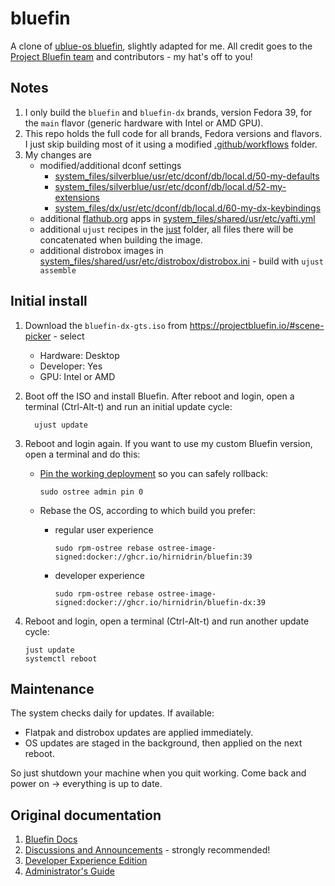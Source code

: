 # bluefin

A clone of [ublue-os bluefin](https://github.com/ublue-os/bluefin), slightly adapted for me. All credit goes to the [Project Bluefin team](https://projectbluefin.io/) and contributors - my hat's off to you!

## Notes

1. I only build the `bluefin` and `bluefin-dx` brands, version Fedora 39, for the `main` flavor (generic hardware with Intel or AMD GPU).
1. This repo holds the full code for all brands, Fedora versions and flavors. I just skip building most of it using a modified [.github/workflows](.github/workflows) folder.
1. My changes are
   * modified/additional dconf settings
     * [system_files/silverblue/usr/etc/dconf/db/local.d/50-my-defaults](system_files/silverblue/usr/etc/dconf/db/local.d/50-my-defaults)
     * [system_files/silverblue/usr/etc/dconf/db/local.d/52-my-extensions](system_files/silverblue/usr/etc/dconf/db/local.d/52-my-extensions)
     * [system_files/dx/usr/etc/dconf/db/local.d/60-my-dx-keybindings](system_files/dx/usr/etc/dconf/db/local.d/60-my-dx-keybindings)
   * additional [flathub.org](https://flathub.org/) apps in [system_files/shared/usr/etc/yafti.yml](system_files/shared/usr/etc/yafti.yml)
   * additional `ujust` recipes in the [just](just) folder, all files there will be concatenated when building the image.
   * additional distrobox images in [system_files/shared/usr/etc/distrobox/distrobox.ini](system_files/shared/usr/etc/distrobox/distrobox.ini) - build with `ujust assemble`

## Initial install

1. Download the `bluefin-dx-gts.iso` from https://projectbluefin.io/#scene-picker  - select
   * Hardware: Desktop
   * Developer: Yes
   * GPU: Intel or AMD

1. Boot off the ISO and install Bluefin. After reboot and login, open a terminal (Ctrl-Alt-t) and run an initial update cycle:

         ujust update

1. Reboot and login again. If you want to use my custom Bluefin version, open a terminal and do this:

   * [Pin the working deployment](https://docs.fedoraproject.org/en-US/fedora-silverblue/faq/#_how_can_i_upgrade_my_system_to_the_next_major_version_for_instance_rawhide_or_an_upcoming_fedora_release_branch_while_keeping_my_current_deployment) so you can safely rollback:

         sudo ostree admin pin 0

   * Rebase the OS, according to which build you prefer:
     * regular user experience

           sudo rpm-ostree rebase ostree-image-signed:docker://ghcr.io/hirnidrin/bluefin:39

     * developer experience

           sudo rpm-ostree rebase ostree-image-signed:docker://ghcr.io/hirnidrin/bluefin-dx:39

1. Reboot and login, open a terminal (Ctrl-Alt-t) and run another update cycle:

       just update
       systemctl reboot

## Maintenance

The system checks daily for updates. If available:
   * Flatpak and distrobox updates are applied immediately.
   * OS updates are staged in the background, then applied on the next reboot.

So just shutdown your machine when you quit working. Come back and power on -> everything is up to date.

## Original documentation

1. [Bluefin Docs](https://universal-blue.discourse.group/docs?category=6)
2. [Discussions and Announcements](https://universal-blue.discourse.group/c/bluefin/6) - strongly recommended!
3. [Developer Experience Edition](https://universal-blue.discourse.group/t/bluefin-dx-the-bluefin-developer-experience/39)
4. [Administrator's Guide](https://universal-blue.discourse.group/t/bluefin-administrators-guide/40)
